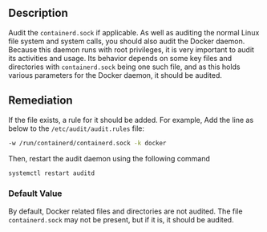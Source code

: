 ## Description

Audit the `containerd.sock` if applicable. As well as auditing the normal Linux file system and system calls, you should also audit the Docker daemon. Because this daemon runs with root privileges, it is very important
to audit its activities and usage. Its behavior depends on some key files and directories with `containerd.sock` being one such file, and as this holds various parameters for the Docker daemon, it should be audited.

## Remediation

If the file exists, a rule for it should be added.
For example,
Add the line as below to the `/etc/audit/audit.rules` file:

```bash
-w /run/containerd/containerd.sock -k docker
```

Then, restart the audit daemon using the following command

```bash
systemctl restart auditd
```

### Default Value

By default, Docker related files and directories are not audited. The file `containerd.sock`
may not be present, but if it is, it should be audited.
